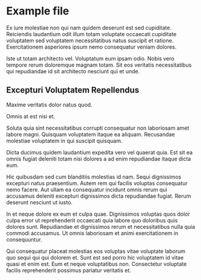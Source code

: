# Example file

Ex iure molestiae non qui nam quidem deserunt est sed cupiditate. Reiciendis laudantium odit illum totam voluptate occaecati cupiditate voluptatem sed voluptatem necessitatibus natus suscipit et ratione. Exercitationem asperiores ipsum nemo consequatur veniam dolores.

Iste ut totam architecto vel. Voluptatum eum ipsam odio. Nobis vero tempore rerum doloremque magnam totam. Sit eos veritatis necessitatibus qui repudiandae id sit architecto nesciunt qui et unde.

## Excepturi Voluptatem Repellendus

Maxime veritatis dolor natus quod.

Omnis at est nisi et.

Soluta quia sint necessitatibus corrupti consequatur non laboriosam amet labore magni. Quisquam voluptatem itaque ea aliquam. Recusandae molestiae voluptatem in qui suscipit quisquam.

Dicta ducimus quidem laudantium expedita vero vel quaerat quia. Est sit ea omnis fugiat deleniti totam nisi dolores a ad enim repudiandae itaque dicta eum.

Hic quibusdam sed cum blanditiis molestias id nam. Sequi dignissimos excepturi natus praesentium. Autem rem qui facilis voluptas consequatur nemo facere. Aut ullam ea consequatur incidunt omnis rerum qui accusamus deleniti excepturi dignissimos dicta repudiandae fugiat. Rerum deserunt nesciunt ut iusto.

In et neque dolore ex eum et culpa quae. Dignissimos voluptas quos dolor culpa error ut reprehenderit occaecati quia labore quo doloribus quis dolores sunt. Repudiandae et dignissimos rerum et necessitatibus nulla quia commodi accusamus. Ut omnis laboriosam et animi exercitationem in consequuntur.

Qui consequatur placeat molestias eos voluptas vitae voluptate laborum quo sequi qui qui dolorem et. Sunt est sed porro hic voluptatem id vitae quasi et enim est. Eum et neque voluptatibus non. Consectetur voluptate facilis reprehenderit possimus pariatur veritatis et.
